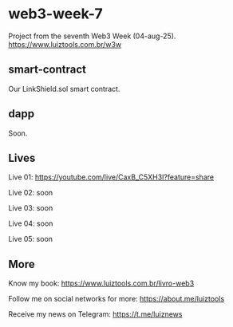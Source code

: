 # web3-week-7
Project from the seventh Web3 Week (04-aug-25). https://www.luiztools.com.br/w3w

## smart-contract
Our LinkShield.sol smart contract.

## dapp
Soon.

## Lives

Live 01: https://youtube.com/live/CaxB_C5XH3I?feature=share

Live 02: soon

Live 03: soon

Live 04: soon

Live 05: soon

## More

Know my book: https://www.luiztools.com.br/livro-web3

Follow me on social networks for more: https://about.me/luiztools

Receive my news on Telegram: https://t.me/luiznews
